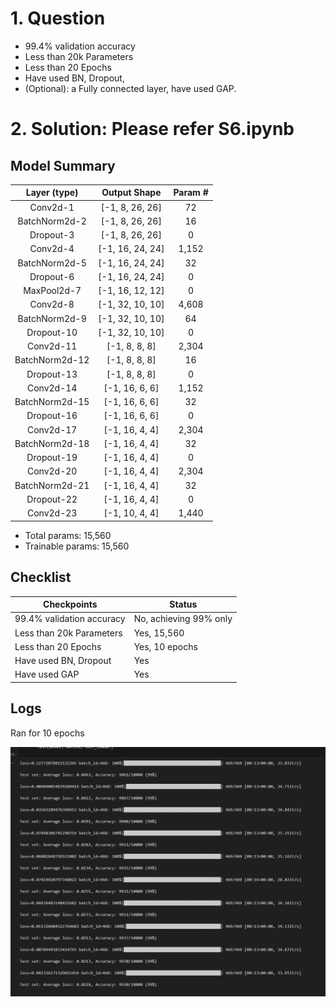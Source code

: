 # 1. Question

* 99.4% validation accuracy
* Less than 20k Parameters
* Less than 20 Epochs
* Have used BN, Dropout,
* (Optional): a Fully connected layer, have used GAP. 

# 2. Solution: Please refer S6.ipynb

## Model Summary

|   Layer (type)  |   Output Shape   |  Param # |
|:--------------:|:--------------:|:-------:|
|    Conv2d-1     | [-1, 8, 26, 26]  |    72   |
|  BatchNorm2d-2  | [-1, 8, 26, 26]  |    16   |
|    Dropout-3    | [-1, 8, 26, 26]  |    0    |
|    Conv2d-4     | [-1, 16, 24, 24] |  1,152  |
|  BatchNorm2d-5  | [-1, 16, 24, 24] |    32   |
|    Dropout-6    | [-1, 16, 24, 24] |    0    |
|   MaxPool2d-7   | [-1, 16, 12, 12] |    0    |
|    Conv2d-8     | [-1, 32, 10, 10] |  4,608  |
|  BatchNorm2d-9  | [-1, 32, 10, 10] |    64   |
|   Dropout-10    | [-1, 32, 10, 10] |    0    |
|    Conv2d-11    |   [-1, 8, 8, 8]  |  2,304  |
| BatchNorm2d-12  |   [-1, 8, 8, 8]  |    16   |
|   Dropout-13    |   [-1, 8, 8, 8]  |    0    |
|    Conv2d-14    |   [-1, 16, 6, 6] |  1,152  |
| BatchNorm2d-15  |   [-1, 16, 6, 6] |    32   |
|   Dropout-16    |   [-1, 16, 6, 6] |    0    |
|    Conv2d-17    |   [-1, 16, 4, 4] |  2,304  |
| BatchNorm2d-18  |   [-1, 16, 4, 4] |    32   |
|   Dropout-19    |   [-1, 16, 4, 4] |    0    |
|    Conv2d-20    |   [-1, 16, 4, 4] |  2,304  |
| BatchNorm2d-21  |   [-1, 16, 4, 4] |    32   |
|   Dropout-22    |   [-1, 16, 4, 4] |    0    |
|    Conv2d-23    |   [-1, 10, 4, 4] |  1,440  |

* Total params: 15,560
* Trainable params: 15,560

## Checklist

| Checkpoints                 | Status                    |
|-----------------------------|---------------------------|
| 99.4% validation accuracy   | No, achieving 99% only    |
| Less than 20k Parameters    | Yes, 15,560               |
| Less than 20 Epochs         | Yes, 10 epochs            |
| Have used BN, Dropout       | Yes                       |
| Have used GAP               | Yes                       |


## Logs

Ran for 10 epochs


![](./images/log.PNG )
